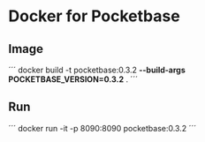 # Docker for Pocketbase

## Image

´´´
docker build -t pocketbase:0.3.2 **--build-args POCKETBASE_VERSION=0.3.2** .
´´´

## Run

´´´
docker run -it -p 8090:8090 pocketbase:0.3.2
´´´
